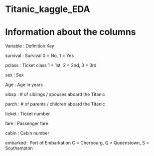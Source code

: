 # Titanic_kaggle_EDA


# Information about the columns

Variable : Definition	Key

survival : Survival	0 = No, 1 = Yes

pclass : Ticket class	1 = 1st, 2 = 2nd, 3 = 3rd

sex  : Sex	

Age : Age in years	

sibsp : # of siblings / spouses aboard the Titanic	

parch : # of parents / children aboard the Titanic	

ticket : Ticket number	

fare : Passenger fare	

cabin : Cabin number	

embarked : Port of Embarkation	C = Cherbourg, Q = Queenstown, S = Southampton
